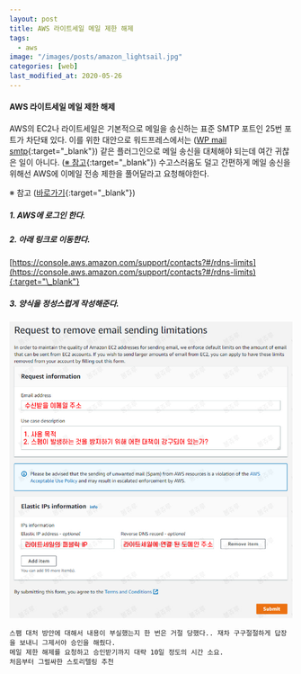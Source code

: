 ```yaml
---
layout: post
title: AWS 라이트세일 메일 제한 해제
tags:
  - aws
image: "/images/posts/amazon_lightsail.jpg"
categories: [web]
last_modified_at: 2020-05-26
---
```


#### AWS 라이트세일 메일 제한 해제

AWS의 EC2나 라이트세일은 기본적으로 메일을 송신하는 표준 SMTP 포트인 25번 포트가 차단돼 있다.
이를 위한 대안으로 워드프레스에서는 ([WP mail smtp](https://ko.wordpress.org/plugins/wp-mail-smtp/){:target="\_blank"}) 같은 플러그인으로 메일 송신을 대체해야 되는데 여간 귀찮은 일이 아니다. ([※ 참고](https://lightsail.aws.amazon.com/ls/docs/en_us/articles/amazon-lightsail-enabling-email-on-wordpress#enabling-email-on-wordpress-create-smtp-credentials){:target="\_blank"})
수고스러움도 덜고 간편하게 메일 송신을 위해선 AWS에 이메일 전송 제한을 풀어달라고 요청해야한다.

※ 참고 ([바로가기](https://aws.amazon.com/ko/premiumsupport/knowledge-center/ec2-port-25-throttle/){:target="\_blank"})

##### 1. AWS에 로그인 한다.

##### 2. 아래 링크로 이동한다.

[https://console.aws.amazon.com/support/contacts?#/rdns-limits](https://console.aws.amazon.com/support/contacts?#/rdns-limits){:target="\_blank"}

##### 3. 양식을 정성스럽게 작성해준다.

![aws-lightsail-25port](/images/posts/200526-aws-port.jpg "aws-lightsail-25port")

```
스팸 대처 방안에 대해서 내용이 부실했는지 한 번은 거절 당했다.. 재차 구구절절하게 답장을 보내니 그제서야 승인을 해줬다.
메일 제한 해제를 요청하고 승인받기까지 대략 10일 정도의 시간 소요.
처음부터 그럴싸한 스토리텔링 추천
```
